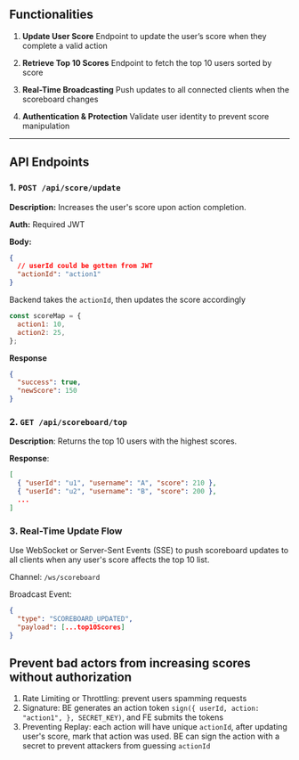 ## Functionalities

1. **Update User Score**
   Endpoint to update the user’s score when they complete a valid action

2. **Retrieve Top 10 Scores**
   Endpoint to fetch the top 10 users sorted by score

3. **Real-Time Broadcasting**
   Push updates to all connected clients when the scoreboard changes

4. **Authentication & Protection**
   Validate user identity to prevent score manipulation

---

## API Endpoints

### 1. `POST /api/score/update`

**Description:** Increases the user's score upon action completion.

**Auth:** Required JWT

**Body:**

```json
{
  // userId could be gotten from JWT
  "actionId": "action1"
}
```

Backend takes the `actionId`, then updates the score accordingly

```js
const scoreMap = {
  action1: 10,
  action2: 25,
};
```

**Response**

```json
{
  "success": true,
  "newScore": 150
}
```

### 2. `GET /api/scoreboard/top`

**Description**: Returns the top 10 users with the highest scores.

**Response**:

```json
[
  { "userId": "u1", "username": "A", "score": 210 },
  { "userId": "u2", "username": "B", "score": 200 },
  ...
]
```

### 3. Real-Time Update Flow

Use WebSocket or Server-Sent Events (SSE) to push scoreboard updates to all clients when any user's score affects the top 10 list.

Channel: `/ws/scoreboard`

Broadcast Event:

```json
{
  "type": "SCOREBOARD_UPDATED",
  "payload": [...top10Scores]
}
```

## Prevent bad actors from increasing scores without authorization

1. Rate Limiting or Throttling: prevent users spamming requests
2. Signature: BE generates an action token `sign({ userId, action: "action1", }, SECRET_KEY)`, and FE submits the tokens
3. Preventing Replay: each action will have unique `actionId`, after updating user's score, mark that action was used.
   BE can sign the action with a secret to prevent attackers from guessing `actionId`
